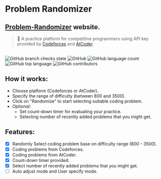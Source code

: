 # Problem Randomizer
## [Problem-Randomizer](https://decsp.github.io/Problem-Randomizer/) website.
> :metal: A practice platform for competitive programmers
> using API key provided by [Codeforces](https://codeforces.com/) and [AtCoder](https://atcoder.jp/).

\
![GitHub branch checks state](https://img.shields.io/github/checks-status/DecSP/Problem-Randomizer/master)
![GitHub](https://img.shields.io/github/license/DecSP/Problem-Randomizer)
![GitHub language count](https://img.shields.io/github/languages/count/DecSP/Problem-Randomizer)
![GitHub top language](https://img.shields.io/github/languages/top/DecSP/Problem-Randomizer)
![GitHub contributors](https://img.shields.io/github/contributors/DecSP/Problem-Randomizer)

## How it works:
  - Choose platform (Codeforces or AtCoder).
  - Specify the range of difficulty (between 800 and 3500).
  - Click on "Randomize" to start selecting suitable coding problem.
  - *Optional*:
    - Set count-down timer for evaluating your practice.
    - Selecting number of recently added problems that you might get.

## Features:
  - [X] Randomly Select coding problem base on difficulty range (800 - 3500).
  - [X] Coding problems from Codeforces.
  - [X] Coding problems from AtCoder.
  - [X] Count-down timer provided.
  - [X] Select number of recently added problems that you might get.
  - [ ] Auto adjust mode and User specify mode.
